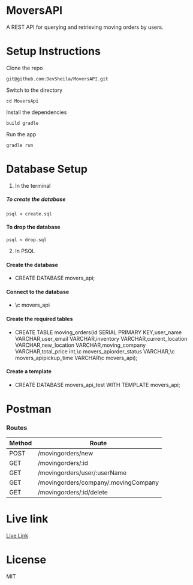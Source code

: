 # MoversAPI

A REST API for querying and retrieving moving orders by users.

# Setup Instructions
Clone the repo 
```shell
git@github.com:DevSheila/MoversAPI.git
```
Switch to the directory
```shell
cd MoversApi
```
Install the dependencies
```shell
build gradle
```
Run the app
```shell
gradle run
```

# Database Setup
1. In the terminal
##### To create the database
```shell
psql < create.sql
```
#### To drop the database
```shell
psql < drop.sql
```

2. In PSQL
#### Create the database
* CREATE DATABASE movers_api;
#### Connect to the database
* \c movers_api
#### Create the required tables
* CREATE TABLE moving_orders(id SERIAL PRIMARY KEY,user_name VARCHAR,user_email VARCHAR,inventory VARCHAR,current_location VARCHAR,new_location VARCHAR,moving_company VARCHAR,total_price int,\c movers_apiorder_status VARCHAR,\c movers_apipickup_time  VARCHAR\c movers_api);
#### Create a template
* CREATE DATABASE movers_api_test WITH TEMPLATE movers_api;

# Postman
### Routes
| Method | Route |
|--------|------ |
|POST    |/movingorders/new|
|GET     |/movingorders/:id|
|GET     |/movingorders/user/:userName|
|GET    |/movingorders/company/:movingCompany|
|GET     |/movingorders/:id/delete|

# Live link
[Live Link]()

# License

MIT